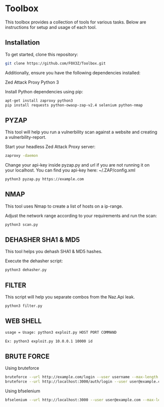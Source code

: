 # Toolbox

This toolbox provides a collection of tools for various tasks. Below are instructions for setup and usage of each tool.

## Installation

To get started, clone this repository:

```bash
git clone https://github.com/F0X3Z/Toolbox.git
```

Additionally, ensure you have the following dependencies installed:

Zed Attack Proxy
Python 3

Install Python dependencies using pip:

```bash
apt-get install zaproxy python3
pip install requests python-owasp-zap-v2.4 selenium python-nmap
```
## PYZAP
This tool will help you run a vulnerbility scan against a website and creating a vulnerbility-report.

Start your headless Zed Attack Proxy server:
```bash
zaproxy -daemon
```

Change your api-key inside pyzap.py and url if you are not running it on your localhost.
You can find you api-key here: ~/.ZAP/config.xml
```bash
python3 pyzap.py https://example.com
```

## NMAP
This tool uses Nmap to create a list of hosts on a ip-range.

Adjust the network range according to your requirements and run the scan:

```bash
python3 scan.py
```

## DEHASHER SHA1 & MD5
This tool helps you dehash SHA1 & MD5 hashes.

Execute the dehasher script:

```bash
python3 dehasher.py
```

## FILTER
This script will help you separate combos from the Naz.Api leak.

```bash
python3 filter.py
```

## WEB SHELL

```bash
usage = Usage: python3 exploit.py HOST PORT COMMAND

Ex: python3 exploit.py 10.0.0.1 10000 id

```

## BRUTE FORCE

Using bruteforce

```bash
bruteforce --url http://example.com/login --user username --max-length 4 --chars abc123
bruteforce --url http://localhost:3000/auth/login --user user@example.com --max-length 8 --chars adoprsw
```

Using bfselenium
```bash
bfselenium --url http://localhost:3000 --user user@example.com --max-length 8 --chars adoprsw
```
